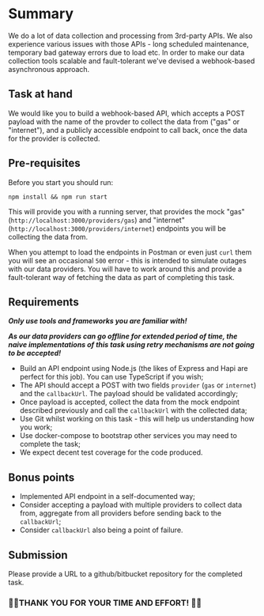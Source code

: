 # Summary #
We do a lot of data collection and processing from 3rd-party APIs.
We also experience various issues with those APIs - long scheduled maintenance, temporary bad gateway errors due to load etc.
In order to make our data collection tools scalable and fault-tolerant we've devised a webhook-based asynchronous approach. 

## Task at hand ##
We would like you to build a webhook-based API, which accepts a POST payload with the name of the provder to collect the data from ("gas" or "internet"), and a publicly accessible endpoint to call back, once the data for the provider is collected.

## Pre-requisites ##
Before you start you should run:
```
npm install && npm run start
```
This will provide you with a running server, that provides the mock "gas" (`http://localhost:3000/providers/gas`) and "internet" (`http://localhost:3000/providers/internet`) endpoints you will be collecting the data from.

When you attempt to load the endpoints in Postman or even just `curl` them you will see an occasional `500` error - this is intended to simulate outages with our data providers. You will have to work around this and provide a fault-tolerant way of fetching the data as part of completing this task.

## Requirements ##
**_Only use tools and frameworks you are familiar with!_**

**_As our data providers can go offline for extended period of time, the naive implementations of this task using retry mechanisms are not going to be accepted!_**

* Build an API endpoint using Node.js (the likes of Express and Hapi are perfect for this job). You can use TypeScript if you wish;
* The API should accept a POST with two fields `provider` (`gas` or `internet`) and the `callbackUrl`. The payload should be validated accordingly;
* Once payload is accepted, collect the data from the mock endpoint described previously and call the `callbackUrl` with the collected data;
* Use Git whilst working on this task - this will help us understanding how you work;
* Use docker-compose to bootstrap other services you may need to complete the task;
* We expect decent test coverage for the code produced.

## Bonus points ##
* Implemented API endpoint in a self-documented way;
* Consider accepting a payload with multiple providers to collect data from, aggregate from all providers before sending back to the `callbackUrl`;
* Consider `callbackUrl` also being a point of failure.

## Submission ##
Please provide a URL to a github/bitbucket repository for the completed task.

### 🙏🙏THANK YOU FOR YOUR TIME AND EFFORT! 🙏🙏 ###